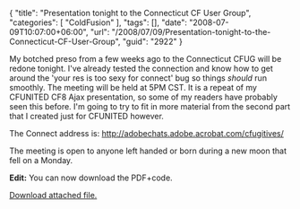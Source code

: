 {
	"title": "Presentation tonight to the Connecticut CF User Group",
	"categories": [
		"ColdFusion"
	],
	"tags": [],
	"date": "2008-07-09T10:07:00+06:00",
	"url": "/2008/07/09/Presentation-tonight-to-the-Connecticut-CF-User-Group",
	"guid": "2922"
}

My botched preso from a few weeks ago to the Connecticut CFUG will be redone tonight. I've already tested the connection and know how to get around the 'your res is too sexy for connect' bug so things <i>should</i> run smoothly. The meeting will be held at 5PM CST. It is a repeat of my CFUNITED CF8 Ajax presentation, so some of my readers have probably seen this before. I'm going to try to fit in more material from the second part that I created just for CFUNITED however. 

The Connect address is: <a href="http://adobechats.adobe.acrobat.com/cfugitives/">http://adobechats.adobe.acrobat.com/cfugitives/</a>

The meeting is open to anyone left handed or born during a new moon that fell on a Monday.

<b>Edit:</b> You can now download the PDF+code.<p><a href='enclosures/D%3A%5Chosts%5Cwww%2Ecoldfusionjedi%2Ecom%5Cenclosures%2Fcfun08%5Fajaxcf%2Ezip'>Download attached file.</a></p>